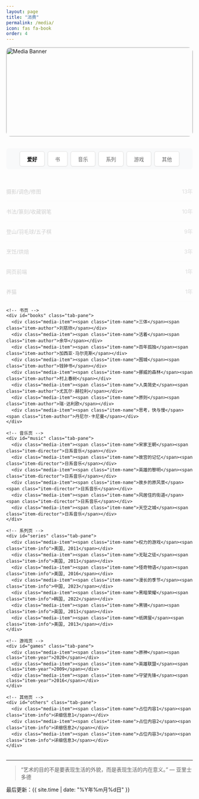 ```yaml
---
layout: page
title: "消费"
permalink: /media/
icon: fas fa-book
order: 4
---
```


<!-- ✅ 页面顶部 Banner -->
<div class="media-banner">
  <img src="{{ '/assets/banner/mediabanner.jpg' | relative_url }}" alt="Media Banner">
</div>

<div class="media-container">
  <div class="media-nav">
    <div class="nav-highlight"></div>
    <button class="nav-btn active" data-tab="hobby">爱好</button>
    <button class="nav-btn" data-tab="books">书</button>
    <button class="nav-btn" data-tab="music">音乐</button>
    <button class="nav-btn" data-tab="series">系列</button>
    <button class="nav-btn" data-tab="games">游戏</button>
    <button class="nav-btn" data-tab="others">其他</button>
  </div>

  <div class="tab-content">
    <!-- 爱好页 -->
    <div id="hobby" class="tab-pane active">
      <div class="media-item"><span class="item-name">摄影/调色/修图</span><span class="item-duration">13年</span></div>
      <div class="media-item"><span class="item-name">书法/篆刻/收藏钢笔</span><span class="item-duration">10年</span></div>
      <div class="media-item"><span class="item-name">登山/羽毛球/五子棋</span><span class="item-duration">9年</span></div>
      <div class="media-item"><span class="item-name">烹饪/烘焙</span><span class="item-duration">3年</span></div>
      <div class="media-item"><span class="item-name">网页前端</span><span class="item-duration">1年</span></div>
      <div class="media-item"><span class="item-name">养猫</span><span class="item-duration">1年</span></div>
    </div>

    <!-- 书页 -->
    <div id="books" class="tab-pane">
      <div class="media-item"><span class="item-name">三体</span><span class="item-author">刘慈欣</span></div>
      <div class="media-item"><span class="item-name">活着</span><span class="item-author">余华</span></div>
      <div class="media-item"><span class="item-name">百年孤独</span><span class="item-author">加西亚·马尔克斯</span></div>
      <div class="media-item"><span class="item-name">围城</span><span class="item-author">钱钟书</span></div>
      <div class="media-item"><span class="item-name">挪威的森林</span><span class="item-author">村上春树</span></div>
      <div class="media-item"><span class="item-name">人类简史</span><span class="item-author">尤瓦尔·赫拉利</span></div>
      <div class="media-item"><span class="item-name">原则</span><span class="item-author">瑞·达利欧</span></div>
      <div class="media-item"><span class="item-name">思考，快与慢</span><span class="item-author">丹尼尔·卡尼曼</span></div>
    </div>

    <!-- 音乐页 -->
    <div id="music" class="tab-pane">
      <div class="media-item"><span class="item-name">宋家王朝</span><span class="item-director">日系音乐</span></div>
      <div class="media-item"><span class="item-name">故宫的记忆</span><span class="item-director">日系音乐</span></div>
      <div class="media-item"><span class="item-name">英雄的黎明</span><span class="item-director">日系音乐</span></div>
      <div class="media-item"><span class="item-name">故乡的原风景</span><span class="item-director">日系音乐</span></div>
      <div class="media-item"><span class="item-name">风居住的街道</span><span class="item-director">日系音乐</span></div>
      <div class="media-item"><span class="item-name">天空之城</span><span class="item-director">日系音乐</span></div>
    </div>

    <!-- 系列页 -->
    <div id="series" class="tab-pane">
      <div class="media-item"><span class="item-name">权力的游戏</span><span class="item-info">美国, 2011</span></div>
      <div class="media-item"><span class="item-name">无耻之徒</span><span class="item-info">美国, 2011</span></div>
      <div class="media-item"><span class="item-name">怪奇物语</span><span class="item-info">美国, 2016</span></div>
      <div class="media-item"><span class="item-name">漫长的季节</span><span class="item-info">中国, 2023</span></div>
      <div class="media-item"><span class="item-name">黑暗荣耀</span><span class="item-info">韩国, 2022</span></div>
      <div class="media-item"><span class="item-name">黑镜</span><span class="item-info">英国, 2011</span></div>
      <div class="media-item"><span class="item-name">纸牌屋</span><span class="item-info">美国, 2013</span></div>
    </div>

    <!-- 游戏页 -->
    <div id="games" class="tab-pane">
      <div class="media-item"><span class="item-name">原神</span><span class="item-year">2020</span></div>
      <div class="media-item"><span class="item-name">英雄联盟</span><span class="item-year">2009</span></div>
      <div class="media-item"><span class="item-name">守望先锋</span><span class="item-year">2016</span></div>
    </div>

    <!-- 其他页 -->
    <div id="others" class="tab-pane">
      <div class="media-item"><span class="item-name">占位内容1</span><span class="item-info">详细信息1</span></div>
      <div class="media-item"><span class="item-name">占位内容2</span><span class="item-info">详细信息2</span></div>
      <div class="media-item"><span class="item-name">占位内容3</span><span class="item-info">详细信息3</span></div>
    </div>
  </div>
</div>

<style>
/* ✅ Banner 样式 */
.media-banner {
  position: relative;
  width: 100%;
  height: 240px;
  overflow: hidden;
  border-radius: 12px;
  margin-bottom: 2rem;
}
.media-banner img {
  width: 100%;
  height: 100%;
  object-fit: cover;
  filter: brightness(0.85);
}

/* 主体布局 */
.media-container {
  max-width: 800px;
  margin: 0 auto;
}

.media-nav {
  position: relative;
  display: flex;
  justify-content: center;
  margin: 2rem 0;
  overflow-x: auto;
  white-space: nowrap;
  background: #f8f9fa;
  border-radius: 8px;
  padding: 8px;
}

.nav-btn {
  padding: 0.6rem 1.2rem;
  margin: 0 0.25rem;
  background: white;
  border: 1px solid #e0e0e0;
  cursor: pointer;
  font-size: 0.85rem;
  color: #666;
  border-radius: 6px;
  transition: all 0.3s ease;
  box-shadow: 0 1px 3px rgba(0,0,0,0.05);
  position: relative;
  z-index: 1;
}

.nav-btn:hover {
  color: #111;
  background-color: #f3f3f3;
  transform: translateY(-1px);
  box-shadow: 0 2px 5px rgba(0,0,0,0.08);
}

.nav-btn.active {
  color: #000;
  font-weight: 600;
}

.nav-highlight {
  position: absolute;
  bottom: 5px;
  height: 3px;
  background: linear-gradient(90deg, #000, #444);
  border-radius: 2px;
  transition: all 0.3s ease;
  z-index: 0;
}

.tab-content {
  margin: 2rem 0;
  min-height: 400px;
}

.tab-pane {
  display: none;
  animation: fadeIn 0.3s ease;
}

.tab-pane.active {
  display: block;
}

@keyframes fadeIn {
  from { opacity: 0; }
  to { opacity: 1; }
}

.media-item {
  display: flex;
  justify-content: space-between;
  align-items: center;
  padding: 1rem 0;
  border-bottom: 1px solid #f0f0f0;
  transition: background-color 0.3s ease;
}

.media-item:hover {
  background-color: #fafafa;
}

.item-name {
  font-weight: 500;
  color: #333;
}

.item-duration, .item-author, .item-director, .item-info, .item-year {
  color: #666;
  font-size: 0.9rem;
}

/* 响应式 */
@media (max-width: 768px) {
  .media-nav { justify-content: flex-start; padding: 6px; }
  .nav-btn { font-size: 0.8rem; padding: 0.4rem 0.8rem; }
  .media-container { padding: 0 10px; }
  .media-banner { height: 180px; }
}
</style>

<script>
document.addEventListener("pjax:complete", initMediaTabs);
document.addEventListener("DOMContentLoaded", initMediaTabs);

function initMediaTabs() {
  const navButtons = document.querySelectorAll(".nav-btn");
  const tabPanes = document.querySelectorAll(".tab-pane");
  const highlight = document.querySelector(".nav-highlight");
  if (!navButtons.length || !tabPanes.length || !highlight) return;

  navButtons.forEach(btn => {
    const newBtn = btn.cloneNode(true);
    btn.parentNode.replaceChild(newBtn, btn);
  });

  const newButtons = document.querySelectorAll(".nav-btn");

  const moveHighlight = (btn) => {
    const rect = btn.getBoundingClientRect();
    const containerRect = btn.parentElement.getBoundingClientRect();
    highlight.style.width = rect.width + "px";
    highlight.style.left = rect.left - containerRect.left + "px";
  };

  newButtons.forEach(button => {
    button.addEventListener("click", e => {
      e.preventDefault();
      const targetTab = button.getAttribute("data-tab");
      newButtons.forEach(b => b.classList.remove("active"));
      button.classList.add("active");

      tabPanes.forEach(p => p.classList.remove("active"));
      const targetPane = document.getElementById(targetTab);
      if (targetPane) targetPane.classList.add("active");

      moveHighlight(button);
    });
  });

  const activeButton = document.querySelector(".nav-btn.active") || newButtons[0];
  if (activeButton) moveHighlight(activeButton);
}
</script>

---

> “艺术的目的不是要表现生活的外貌，而是表现生活的内在意义。” — 亚里士多德  

最后更新：{{ site.time | date: "%Y年%m月%d日" }}
